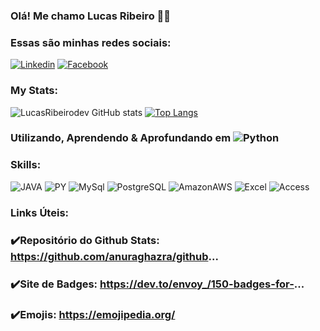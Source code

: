 ### Olá! Me chamo Lucas Ribeiro 👋😀


### Essas são minhas redes sociais:
[![Linkedin](https://img.shields.io/badge/LinkedIn-0077B5?style=for-the-badge&logo=linkedin&logoColor=white)](https://www.linkedin.com/in/lucas-ribeiro-5466b3173/)
[![Facebook](https://img.shields.io/badge/Facebook-1877F2?style=for-the-badge&logo=facebook&logoColor=white)](https://www.facebook.com/profile.php?id=100060945741160)


### My Stats:

![LucasRibeirodev GitHub stats](https://github-readme-stats.vercel.app/api?username=LucasRibeirodev&show_icons=true&theme=dark)
[![Top Langs](https://github-readme-stats.vercel.app/api/top-langs/?username=LucasRibeirodev&layout=compact)](https://github.com/LucasRibeirodev/github-readme-stats)

### Utilizando, Aprendendo & Aprofundando em ![Python](https://img.shields.io/badge/Python-3776AB?style=for-the-badge&logo=python&logoColor=white)

### Skills: 
![JAVA](https://img.shields.io/badge/Java-ED8B00?style=for-the-badge&logo=java&logoColor=white)
![PY](https://img.shields.io/badge/Python-14354C?style=for-the-badge&logo=python&logoColor=white)
![MySql](https://img.shields.io/badge/MySQL-00000F?style=for-the-badge&logo=mysql&logoColor=white)
![PostgreSQL](https://img.shields.io/badge/PostgreSQL-316192?style=for-the-badge&logo=postgresql&logoColor=white)
![AmazonAWS](https://img.shields.io/badge/Amazon_AWS-232F3E?style=for-the-badge&logo=amazon-aws&logoColor=white)
![Excel](https://img.shields.io/badge/Microsoft_Excel-217346?style=for-the-badge&logo=microsoft-excel&logoColor=white)
![Access](https://img.shields.io/badge/Microsoft_Access-A4373A?style=for-the-badge&logo=microsoft-access&logoColor=white)




### Links Úteis:

### ✔️Repositório do Github Stats: https://github.com/anuraghazra/github...
### ✔️Site de Badges: https://dev.to/envoy_/150-badges-for-...
### ✔️Emojis: https://emojipedia.org/

